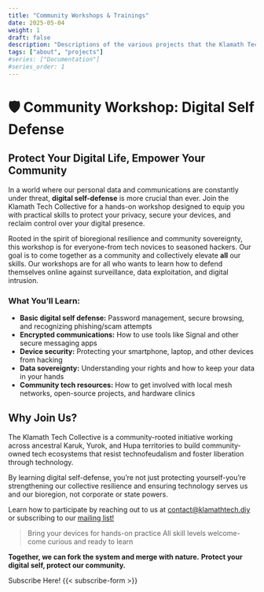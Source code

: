 ```yaml
---
title: "Community Workshops & Trainings"
date: 2025-05-04
weight: 1
draft: false
description: "Descriptions of the various projects that the Klamath Tech Collective is engaged in."
tags: ["about", "projects"]
#series: ["Documentation"]
#series_order: 1
---
```

# 🛡️ Community Workshop: Digital Self Defense

## Protect Your Digital Life, Empower Your Community

In a world where our personal data and communications are constantly under threat, **digital self-defense** is more crucial than ever. Join the Klamath Tech Collective for a hands-on workshop designed to equip you with practical skills to protect your privacy, secure your devices, and reclaim control over your digital presence.

Rooted in the spirit of bioregional resilience and community sovereignty, this workshop is for everyone-from tech novices to seasoned hackers. Our goal is to come together as a community and collectively elevate **all** our skills. Our workshops are for all who wants to learn how to defend themselves online against surveillance, data exploitation, and digital intrusion.

### What You’ll Learn:
- **Basic digital self defense:** Password management, secure browsing, and recognizing phishing/scam attempts
- **Encrypted communications:** How to use tools like Signal and other secure messaging apps
- **Device security:** Protecting your smartphone, laptop, and other devices from hacking
- **Data sovereignty:** Understanding your rights and how to keep your data in your hands
- **Community tech resources:** How to get involved with local mesh networks, open-source projects, and hardware clinics


## Why Join Us?

The Klamath Tech Collective is a community-rooted initiative working across ancestral Karuk, Yurok, and Hupa territories to build community-owned tech ecosystems that resist technofeudalism and foster liberation through technology.

By learning digital self-defense, you’re not just protecting yourself-you’re strengthening our collective resilience and ensuring technology serves us and our bioregion, not corporate or state powers.

Learn how to participate by reaching out to us at [contact@klamathtech.diy](mailto:contact@klamathtech.diy) or subscribing to our [mailing list!](https://list.klamathtech.diy/subscription/form)

>Bring your devices for hands-on practice
>All skill levels welcome-come curious and ready to learn

**Together, we can fork the system and merge with nature.**
**Protect your digital self, protect our community.**

Subscribe Here!
{{< subscribe-form >}}